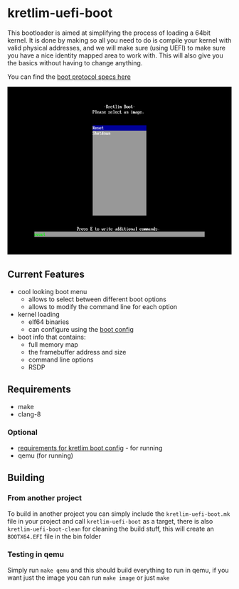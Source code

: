 # kretlim-uefi-boot

This bootloader is aimed at simplifying the process of loading a 64bit kernel. It is done by making so all you need to do is compile your kernel with valid physical addresses, and we will make sure (using UEFI) to make sure you have a nice identity mapped area to work with. This will also give you the basics without having to change anything.

You can find the [boot protocol specs here](boot-protocol.md)

![Boot menu](screenshot.png)

## Current Features
* cool looking boot menu
    * allows to select between different boot options
    * allows to modify the command line for each option
* kernel loading
    * elf64 binaries
    * can configure using the [boot config](https://github.com/kretlim/kretlim-boot-config)
* boot info that contains:
    * full memory map
    * the framebuffer address and size
    * command line options
    * RSDP

## Requirements
* make
* clang-8

### Optional
* [requirements for kretlim boot config](https://github.com/kretlim/kretlim-boot-config) - for running
* qemu (for running)

## Building

### From another project
To build in another project you can simply include the `kretlim-uefi-boot.mk` file in your project and call `kretlim-uefi-boot` as a target, there is also `kretlim-uefi-boot-clean` for cleaning the build stuff, this will create an `BOOTX64.EFI` file in the bin folder

### Testing in qemu
Simply run `make qemu` and this should build everything to run in qemu, if you want just the image you can run `make image` or just `make`
